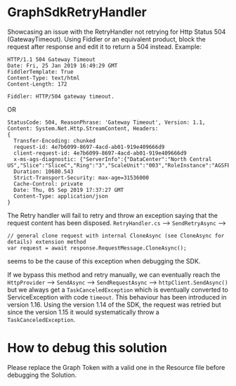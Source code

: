 # GraphSdkRetryHandler
Showcasing an issue with the RetryHandler not retrying for Http Status 504 (GatewayTimeout).
Using Fiddler or an equivalent product, block the request after response and edit it to return a 504 instead.
Example: 
```
HTTP/1.1 504 Gateway Timeout
Date: Fri, 25 Jan 2019 16:49:29 GMT
FiddlerTemplate: True
Content-Type: text/html
Content-Length: 172

Fiddler: HTTP/504 gateway timeout.
```
OR 
```
StatusCode: 504, ReasonPhrase: 'Gateway Timeout', Version: 1.1, Content: System.Net.Http.StreamContent, Headers:
{
  Transfer-Encoding: chunked
  request-id: 4e7b6099-8697-4acd-ab01-919e409666d9
  client-request-id: 4e7b6099-8697-4acd-ab01-919e409666d9
  x-ms-ags-diagnostic: {"ServerInfo":{"DataCenter":"North Central US","Slice":"SliceC","Ring":"3","ScaleUnit":"003","RoleInstance":"AGSFE_IN_13","ADSiteName":"NCU"}}
  Duration: 10680.543
  Strict-Transport-Security: max-age=31536000
  Cache-Control: private
  Date: Thu, 05 Sep 2019 17:37:27 GMT
  Content-Type: application/json
}
```

The Retry handler will fail to retry and throw an exception saying that the request content has been disposed.
`RetryHandler.cs` --> `SendRetryAsync` --> 
```
// general clone request with internal CloneAsync (see CloneAsync for details) extension method 
var request = await response.RequestMessage.CloneAsync();
```
seems to be the cause of this exception when debugging the SDK.

If we bypass this method and retry manually, we can eventually reach the `HttpProvider` --> `SendAsync` --> `SendRequestAsync` --> `httpClient.SendAsync()`
but we always get a `TaskCanceledException` which is eventually converted to ServiceException with code `timeout`. This behaviour has been introduced in version 1.16.
Using the version 1.14 of the SDK, the request was retried but since the version 1.15 it would systematically throw a `TaskCanceledException`.

# How to debug this solution
Please replace the Graph Token with a valid one in the Resource file before debugging the Solution.
